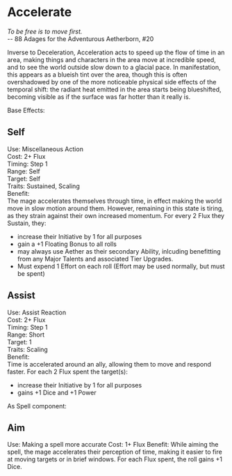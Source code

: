 # Accelerate

*To be free is to move first.*  
-- 88 Adages for the Adventurous Aetherborn, #20

Inverse to Deceleration, Acceleration acts to speed up the flow of time in an area, making things and characters in the area move at incredible speed, and to see the world outside slow down to a glacial pace. In manifestation, this appears as a blueish tint over the area, though this is often overshadowed by one of the more noticeable physical side effects of the temporal shift: the radiant heat emitted in the area starts being blueshifted, becoming visible as if the surface was far hotter than it really is.

Base Effects:  

## Self
Use: Miscellaneous Action  
Cost: 2+ Flux  
Timing: Step 1  
Range: Self  
Target: Self  
Traits: Sustained, Scaling  
Benefit:  
The mage accelerates themselves through time, in effect making the world move in slow motion around them. However, remaining in this state is tiring, as they strain against their own increased momentum. For every 2 Flux they Sustain, they:
* increase their Initiative by 1 for all purposes
* gain a +1 Floating Bonus to all rolls
* may always use Aether as their secondary Ability, inlcuding benefitting from any Major Talents and associated Tier Upgrades. 
* Must expend 1 Effort on each roll (Effort may be used normally, but must be spent)

## Assist
Use: Assist Reaction  
Cost: 2+ Flux  
Timing: Step 1  
Range: Short  
Target: 1  
Traits: Scaling  
Benefit:  
Time is accelerated around an ally, allowing them to move and respond faster. For each 2 Flux spent the target(s):
* increase their Initiative by 1 for all purposes
* gains +1 Dice and +1 Power

As Spell component:

## Aim
Use: Making a spell more accurate
Cost: 1+ Flux
Benefit: While aiming the spell, the mage accelerates their perception of time, making it easier to fire at moving targets or in brief windows. For each Flux spent, the roll gains +1 Dice.